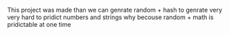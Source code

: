 This project was made than we can genrate random + hash to genrate very very hard to pridict numbers and strings why becouse random + math is pridictable at one time 
